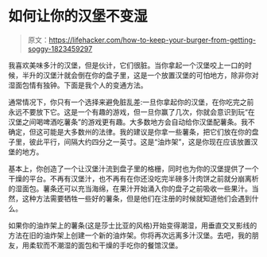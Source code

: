 # 如何让你的汉堡不变湿

> 原文：<https://lifehacker.com/how-to-keep-your-burger-from-getting-soggy-1823459297>

我喜欢美味多汁的汉堡，但是伙计，它们很脏。当你拿起一个汉堡咬上一口的时候，半升的汉堡汁就会倒在你的盘子里，这是一个放置汉堡的可怕地方，除非你对湿面包情有独钟。下面是我个人的变通方法。



通常情况下，你只有一个选择来避免脏乱差:一旦你拿起你的汉堡，在你吃完之前永远不要放下它。这是一个有趣的游戏，但一旦你赢了几次，你就会意识到玩“在汉堡之间喝啤酒吃薯条”的游戏更有趣。大多数地方会自动给你汉堡配薯条。我不确定，但这可能是大多数州的法律。我的建议是你拿一些薯条，把它们放在你的盘子里，彼此平行，间隔大约四分之一英寸。这是“油炸架”，这是你现在应该放置汉堡的地方。

基本上，你创造了一个让汉堡汁流到盘子里的格栅，同时也为你的汉堡提供了一个干燥的平台。不再有汉堡汁，也不再有在你还没吃完半磅多汁肉饼之前就分崩离析的湿面包。薯条还可以充当海绵，在果汁开始涌入你的盘子之前吸收一些果汁。当然，这种方法需要牺牲一些好的薯条，但是他们在注册的时候就知道他们会遇到什么。

如果你的油炸架上的薯条(这是莎士比亚的风格)开始变得潮湿，用垂直交叉影线的方法在旧的油炸架上创建一个新的油炸架。你将再次远离多汁汉堡。去吧，我的朋友，用柔软而不潮湿的面包和干燥的手吃你的餐馆汉堡。